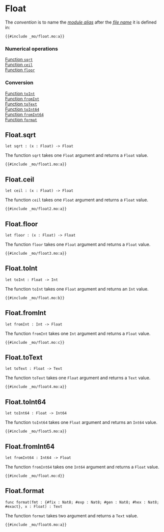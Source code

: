 
# Float
The *convention* is to name the [*module alias*](/common-programming-concepts/modules.html#imports) after the [*file name*](/common-programming-concepts/modules.html#imports) it is defined in:
```motoko
{{#include _mo/float.mo:a}}
```

### Numerical operations
[Function `sqrt`](#floatsqrt)  
[Function `ceil`](#floatceil)  
[Function `floor`](#floatfloor)  

### Conversion
[Function `toInt`](#floattoint)   
[Function `fromInt`](#floatfromint)  
[Function `toText`](#floattotext)  
[Function `toInt64`](#floattoint64)  
[Function `fromInt64`](#floatfromint642)  
[Function `format`](#floatformat)  

## Float.sqrt
```motoko
let sqrt : (x : Float) -> Float
```

The function `sqrt` takes one `Float` argument and returns a `Float` value. 
```motoko
{{#include _mo/float1.mo:a}}
```

## Float.ceil
```motoko
let ceil : (x : Float) -> Float
```

The function `ceil` takes one `Float` argument and returns a `Float` value. 
```motoko
{{#include _mo/float2.mo:a}}
```

## Float.floor
```motoko
let floor : (x : Float) -> Float
```

The function `floor` takes one `Float` argument and returns a `Float` value. 
```motoko
{{#include _mo/float3.mo:a}}
```

## Float.toInt
```motoko
let toInt : Float -> Int
```

The function `toInt` takes one `Float` argument and returns an `Int` value. 
```motoko
{{#include _mo/float.mo:b}}
```
## Float.fromInt
```motoko
let fromInt : Int -> Float
```

The function `fromInt` takes one `Int` argument and returns a `Float` value. 
```motoko
{{#include _mo/float.mo:c}}
```

## Float.toText
```motoko
let toText : Float -> Text
```

The function `toText` takes one `Float` argument and returns a `Text` value. 
```motoko
{{#include _mo/float4.mo:a}}
```

## Float.toInt64
```motoko
let toInt64 : Float -> Int64
```

The function `toInt64` takes one `Float` argument and returns an `Int64` value. 
```motoko
{{#include _mo/float5.mo:a}}
```

## Float.fromInt64
```motoko
let fromInt64 : Int64 -> Float
```

The function `fromInt64` takes one `Int64` argument and returns a `Float` value. 
```motoko
{{#include _mo/float.mo:d}}
```

## Float.format
```motoko
func format(fmt : {#fix : Nat8; #exp : Nat8; #gen : Nat8; #hex : Nat8; #exact}, x : Float) : Text
```

The function `format` takes two argument and returns a `Text` value. 
```motoko
{{#include _mo/float6.mo:a}}
```
